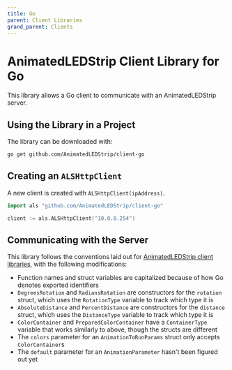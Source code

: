 ```yaml
---
title: Go
parent: Client Libraries
grand_parent: Clients
---
```


# AnimatedLEDStrip Client Library for Go

This library allows a Go client to communicate with an AnimatedLEDStrip server.

## Using the Library in a Project

The library can be downloaded with:

```bash
go get github.com/AnimatedLEDStrip/client-go
```

## Creating an `ALSHttpClient`

A new client is created with `ALSHttpClient(ipAddress)`.

```go
import als "github.com/AnimatedLEDStrip/client-go"

client := als.ALSHttpClient("10.0.0.254")
```

## Communicating with the Server

This library follows the conventions laid out for [AnimatedLEDStrip client libraries](/clients/client-libraries), with the following modifications:

- Function names and struct variables are capitalized because of how Go denotes exported identifiers
- `DegreesRotation` and `RadiansRotation` are constructors for the `rotation` struct, which uses the `RotationType` variable to track which type it is
- `AbsoluteDistance` and `PercentDistance` are constructors for the `distance` struct, which uses the `DistanceType` variable to track which type it is
- `ColorContainer` and `PreparedColorContainer` have a `ContainerType` variable that works similarly to above, though the structs are different
- The `colors` parameter for an `AnimationToRunParams` struct only accepts `ColorContainer`s
- The `default` parameter for an `AnimationParameter` hasn't been figured out yet
